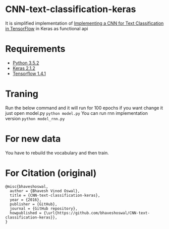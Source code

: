 # CNN-text-classification-keras

It is simplified implementation of [Implementing a CNN for Text Classification in TensorFlow](http://www.wildml.com/2015/12/implementing-a-cnn-for-text-classification-in-tensorflow/) in Keras as functional api

# Requirements
- [Python 3.5.2](https://www.python.org/)
- [Keras 2.1.2](http://keras.io/)
- [Tensorflow 1.4.1](https://www.tensorflow.org/)

# Traning
Run the below command and it will run for 100 epochs if you want change it just open model.py
`python model.py`
You can run rnn implementation version
`python model_rnn.py`

# For new data
You have to rebuild the vocabulary and then train.

# For Citation (original)
```
@misc{bhaveshoswal,
  author = {Bhavesh Vinod Oswal},
  title = {CNN-text-classification-keras},
  year = {2016},
  publisher = {GitHub},
  journal = {GitHub repository},
  howpublished = {\url{https://github.com/bhaveshoswal/CNN-text-classification-keras}},
}
```
